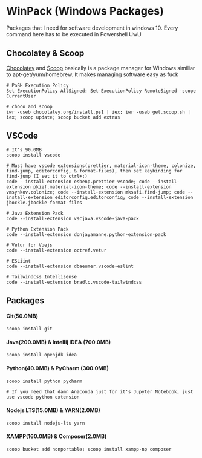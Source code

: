 

# WinPack (Windows Packages)
Packages that I need for software development in windows 10. Every command here has to be executed in Powershell UwU

## Chocolatey & Scoop
[Chocolatey](https://chocolatey.org/) and [Scoop](https://github.com/lukesampson/scoop/wiki) basically is a package manager for Windows similiar to apt-get/yum/homebrew. It makes managing software easy as fuck

    # PoSH Execution Policy
    Set-ExecutionPolicy AllSigned; Set-ExecutionPolicy RemoteSigned -scope CurrentUser
    
    # choco and scoop
    iwr -useb chocolatey.org/install.ps1 | iex; iwr -useb get.scoop.sh | iex; scoop update; scoop bucket add extras
    
## VSCode
    # It's 90.0MB
    scoop install vscode

    # Must have vscode extensions(prettier, material-icon-theme, colonize, find-jump, editorconfig, & format-files), then set keybinding for find-jump (I set it to ctrl+;)
    code --install-extension esbenp.prettier-vscode; code --install-extension pkief.material-icon-theme; code --install-extension vmsynkov.colonize; code --install-extension mksafi.find-jump; code --install-extension editorconfig.editorconfig; code --install-extension jbockle.jbockle-format-files
    
    # Java Extension Pack
    code --install-extension vscjava.vscode-java-pack
    
    # Python Extension Pack
    code --install-extension donjayamanne.python-extension-pack
    
    # Vetur for Vuejs 
    code --install-extension octref.vetur
    
    # ESLiint
    code --install-extension dbaeumer.vscode-eslint
    
    # Tailwindcss Intellisense
    code --install-extension bradlc.vscode-tailwindcss

## Packages
#### Git(50.0MB)
    scoop install git
#### Java(200.0MB) & Intellij IDEA (700.0MB)
    scoop install openjdk idea
#### Python(40.0MB) & PyCharm (300.0MB)
    scoop install python pycharm

    # If you need that damn Anaconda just for it's Jupyter Notebook, just use vscode python extension
#### Nodejs LTS(15.0MB) & YARN(2.0MB)
    scoop install nodejs-lts yarn
#### XAMPP(160.0MB) & Composer(2.0MB)
    scoop bucket add nonportable; scoop install xampp-np composer
    
